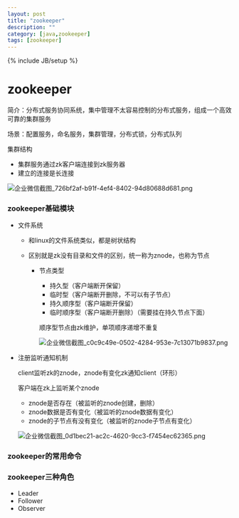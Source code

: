 ```yaml
---
layout: post
title: "zookeeper"
description: ""
category: [java,zookeeper]
tags: [zookeeper]
---
```

{% include JB/setup %}



# zookeeper

简介：分布式服务协同系统，集中管理不太容易控制的分布式服务，组成一个高效可靠的集群服务

场景：配置服务，命名服务，集群管理，分布式锁，分布式队列

集群结构

* 集群服务通过zk客户端连接到zk服务器
* 建立的连接是长连接

![企业微信截图_726bf2af-b91f-4ef4-8402-94d80688d681.png](http://ww1.sinaimg.cn/mw690/87a42753ly1gdjx6cr4qvj20wo0fe77y.jpg)

### zookeeper基础模块

* 文件系统

  * 和linux的文件系统类似，都是树状结构

  * 区别就是zk没有目录和文件的区别，统一称为znode，也称为节点

    * 节点类型

      * 持久型（客户端断开保留）
      * 临时型（客户端断开删除，不可以有子节点）
      * 持久顺序型（客户端断开保留）
      * 临时顺序型（客户端断开删除）（需要挂在持久节点下面）

      顺序型节点由zk维护，单项顺序递增不重复

      ![企业微信截图_c0c9c49e-0502-4284-953e-7c13071b9837.png](http://ww1.sinaimg.cn/mw690/87a42753ly1gdjxj8d1wvj20sg0mq783.jpg)

* 注册监听通知机制

  client监听zk的znode，znode有变化zk通知client（环形）

  客户端在zk上监听某个znode

  * znode是否存在（被监听的znode创建，删除）
  * znode数据是否有变化（被监听的znode数据有变化）
  * znode的子节点有没有变化（被监听的znode子节点有变化）

  ![企业微信截图_0d1bec21-ac2c-4620-9cc3-f7454ec62365.png](http://ww1.sinaimg.cn/mw690/87a42753ly1gdjxqlguwjj20x40m0n2z.jpg)

### zookeeper的常用命令



### zookeeper三种角色

* Leader
* Follower
* Observer

